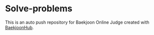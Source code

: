 # Solve-problems
This is an auto push repository for Baekjoon Online Judge created with [BaekjoonHub](https://github.com/BaekjoonHub/BaekjoonHub).

